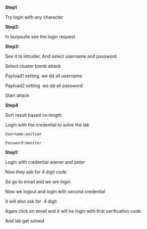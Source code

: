 **Step1**

Try login with any character


**Step2:**

In burpsuite see the login request



**Step3:**

See it to intruder. And select username and password



Select cluster bomb attack

Payload1 setting  we dd all username



Payload2 setting  we dd all password



Start attack

**Step4**

Sort result based on length



Login with the credential to solve the lab

`Username:auction`

`Password:monitor`



**Step1:**

Login with credential wiener and peter



Now they ask for 4 digit code



So go to email and we are login

Now we logout and login with second credential



It will also ask for  4 digit



Again click on email and it will be login with first verification code.

And lab get solved
